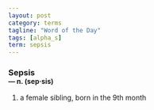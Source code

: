 ```yaml
---
layout: post
category: terms
tagline: "Word of the Day"
tags: [alpha_s]
term: sepsis
---
```


<h3>Sepsis<br/> <small>&mdash; n. (sep<span>&middot;</span>sis)</small></h3>
<p><ol>
<li>a female sibling, born in the 9th month</li>
</ol></p>
